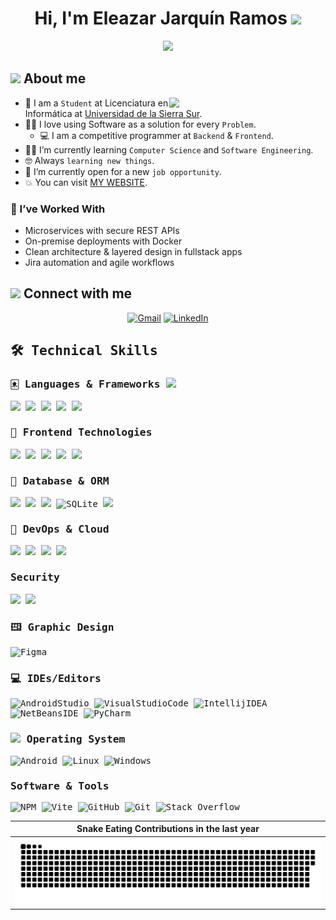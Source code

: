 ## <h1 align="center">Hi, I'm Eleazar Jarquín Ramos <img src="https://media.giphy.com/media/hvRJCLFzcasrR4ia7z/giphy.gif" width="35"></h1>
<p align="center">
	<a href="https://github.com/Bouaskaoun"><img src="https://readme-typing-svg.herokuapp.com?lines=Computer+Science+Student;Backend+Web+Developer;DS%20|%20AI%20|%20ML%20Enthusiastic;Always%20learning%20new%20things&center=true&width=380&height=45"></a>
</p> 

## <picture><img src = "https://github.com/7oSkaaa/7oSkaaa/blob/main/Images/about_me.gif?raw=true" width = 50px></picture> About me 

<img align="right" src="https://github.com/7oSkaaa/7oSkaaa/blob/main/Images/Right_Side.gif?raw=true" width = 250px>

- :school: I am a `Student` at Licenciatura en Informática at [Universidad de la Sierra Sur](https://www.unsis.edu.mx/web/).
- :technologist: I love using Software as a solution for every `Problem`.
	- :computer: I am a competitive programmer at `Backend` & `Frontend`.
- :student: I’m currently learning `Computer Science` and `Software Engineering`.
- :nerd_face: Always `learning new things`.
- :thinking: I’m currently open for a new `job opportunity`.
- :boom: You can visit [MY WEBSITE](https://eleazardevfs.github.io/portfolio-eleazar-dev/).

### 🧠 I’ve Worked With

- Microservices with secure REST APIs
- On-premise deployments with Docker
- Clean architecture & layered design in fullstack apps
- Jira automation and agile workflows

## <picture> <img src="https://github.com/7oSkaaa/7oSkaaa/blob/main/Images/Connect-with-me.gif?raw=true" width="100px"> </picture> Connect with me
<p align="center">
	<a href="mailto:eleazarjarquincv@gmail.com"><img img src="https://img.shields.io/badge/gmail-%23EA4335.svg?style=plastic&logo=gmail&logoColor=white" alt="Gmail"/></a>
	<a href="https://www.linkedin.com/in/eleazar-jarqu%C3%ADn-ramos-359aa4358?utm_source=share&utm_campaign=share_via&utm_content=profile&utm_medium=android_app"><img src="https://img.shields.io/badge/linkedin-%230A66C2.svg?style=plastic&logo=linkedin&logoColor=white" alt="LinkedIn"/></a>
</p>

<div>
  <samp>
	  
## 🛠️ Technical Skills

### 🀀 Languages & Frameworks <img src="https://media.giphy.com/media/WUlplcMpOCEmTGBtBW/giphy.gif" width="30">
<p align="left">
  <img src="https://img.shields.io/badge/Java-ED8B00?style=flat-square&logo=openjdk&logoColor=white" height="25"/>
  <img src="https://img.shields.io/badge/Kotlin-7F52FF?style=flat-square&logo=kotlin&logoColor=white" height="25"/>
  <img src="https://img.shields.io/badge/PHP-777BB4?style=flat-square&logo=php&logoColor=white" height="25"/>
  <img src="https://img.shields.io/badge/Spring_Boot-6DB33F?style=flat-square&logo=spring-boot&logoColor=white" height="25"/>
  <img src="https://img.shields.io/badge/Laravel-FF2D20?style=flat-square&logo=laravel&logoColor=white" height="25"/>
</p>

### 🫟 Frontend Technologies
<p align="left">
  <img src="https://img.shields.io/badge/HTML5-E34F26?style=flat-square&logo=html5&logoColor=white" height="25"/>
  <img src="https://img.shields.io/badge/CSS3-1572B6?style=flat-square&logo=css3&logoColor=white" height="25"/>
  <img src="https://img.shields.io/badge/JavaScript-F7DF1E?style=flat-square&logo=javascript&logoColor=black" height="25"/>
  <img src="https://img.shields.io/badge/Angular-DD0031?style=flat-square&logo=angular&logoColor=white" height="25"/>
  <img src="https://img.shields.io/badge/TypeScript-3178C6?style=flat-square&logo=typescript&logoColor=white" height="25"/>
</p>

### 💾 Database & ORM
<p align="left">
  <img src="https://img.shields.io/badge/MySQL-4479A1?style=flat-square&logo=mysql&logoColor=white" height="25"/>
  <img src="https://img.shields.io/badge/PostgreSQL-316192?style=flat-square&logo=postgresql&logoColor=white" height="25"/>
  <img src="https://img.shields.io/badge/MariaDB-003545?style=flat-square&logo=mariadb&logoColor=white" height="25"/>
  <img alt="SQLite" src ="https://img.shields.io/badge/sqlite-%2307405e.svg?style=flat&logo=sqlite&logoColor=white"/>
  <img src="https://img.shields.io/badge/Hibernate-59666C?style=flat-square&logo=hibernate&logoColor=white" height="25"/>
</p>

### 🎲 DevOps & Cloud
<p align="left">
  <img src="https://img.shields.io/badge/Docker-2496ED?style=flat-square&logo=docker&logoColor=white" height="25"/>
  <img src="https://img.shields.io/badge/Git-F05032?style=flat-square&logo=git&logoColor=white" height="25"/>
  <img src="https://img.shields.io/badge/CI/CD-2088FF?style=flat-square&logo=github-actions&logoColor=white" height="25"/>
  <img src="https://img.shields.io/badge/Linux-FCC624?style=flat-square&logo=linux&logoColor=black" height="25"/>
</p>

### Security
<p align="left">
  <img src="https://img.shields.io/badge/JWT-000000?style=flat-square&logo=json-web-tokens&logoColor=white" height="25"/>
  <img src="https://img.shields.io/badge/OAuth2-EB5424?style=flat-square&logo=auth0&logoColor=white" height="25"/>
</p>

### 🖽 Graphic Design
<p align="left">
	<img alt="Figma" src="https://img.shields.io/badge/figma-%23F24E1E.svg?style=for-the-badge&logo=figma&logoColor=white">
</p>

### 💻 IDEs/Editors
 <p align:"left">
	 <img alt="AndroidStudio" src="https://img.shields.io/badge/android%20studio-346ac1?style=for-the-badge&logo=android%20studio&logoColor=white">
	 <img alt="VisualStudioCode" src="https://img.shields.io/badge/Visual%20Studio%20Code-0078d7.svg?style=for-the-badge&logo=visual-studio-code&logoColor=white">
	 <img alt="IntellijIDEA" src="https://img.shields.io/badge/IntelliJIDEA-000000.svg?style=for-the-badge&logo=intellij-idea&logoColor=white">
	 <img alt="NetBeansIDE" src="https://img.shields.io/badge/NetBeansIDE-1B6AC6.svg?style=for-the-badge&logo=apache-netbeans-ide&logoColor=white">
	 <img alt="PyCharm" src="https://img.shields.io/badge/pycharm-143?style=for-the-badge&logo=pycharm&logoColor=black&color=black&labelColor=green">
 </p>

### <picture> <img src = "https://github.com/7oSkaaa/7oSkaaa/blob/main/Images/OS.gif?raw=true" width = 50px>  </picture>  Operating System
<p align:"left">
	<a><img alt="Android" src="https://img.shields.io/badge/Android-3DDC84?style=for-the-badge&logo=android&logoColor=white"></a>
	<a><img alt="Linux" src="https://img.shields.io/badge/Linux-FCC624?style=for-the-badge&logo=linux&logoColor=black"></a>
	<a><img alt="Windows" src="https://img.shields.io/badge/Windows-0078D6?style=for-the-badge&logo=windows&logoColor=white"></a>
</p>

 ### Software & Tools 
<p>
	<a><img alt="NPM" src="https://img.shields.io/badge/NPM-%23CB3837.svg?style=for-the-badge&logo=npm&logoColor=white"></a>
	<a><img alt="Vite" src="https://img.shields.io/badge/vite-%23646CFF.svg?style=for-the-badge&logo=vite&logoColor=white"></a>
	<a><img alt="GitHub" src="https://img.shields.io/badge/github-%23121011.svg?style=for-the-badge&logo=github&logoColor=white"></a>
	<a><img alt="Git" src="https://img.shields.io/badge/Git%20-%23F05033.svg?logo=git&logoColor=white"></a>
	<a><img alt="Stack Overflow" src="https://img.shields.io/badge/-Stack%20Overflow-FE7A16?logo=stack-overflow&logoColor=white"></a>
</p>
  </samp>
</div>

| Snake Eating Contributions in the last year |
| ------------------------------------------|
| ![𝙶𝚒𝚝𝚑𝚞𝚋 𝙲𝚘𝚗𝚝𝚛𝚒𝚋𝚞𝚝𝚒𝚘𝚗 𝙶𝚛𝚊𝚙𝚑](https://github.com/JayantGoel001/JayantGoel001/blob/master/github-contribution-grid-snake.svg)



